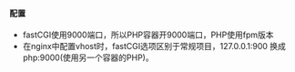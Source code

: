 #### 配置

- fastCGI使用9000端口，所以PHP容器开9000端口，PHP使用fpm版本
- 在nginx中配置vhost时，fastCGI选项区别于常规项目，127.0.0.1:900 换成php:9000(使用另一个容器的PHP)。
